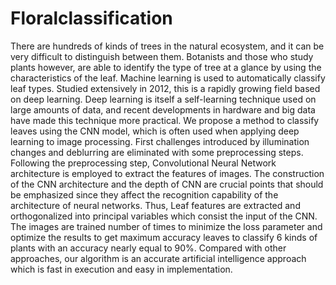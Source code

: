 # Floralclassification
There are hundreds of kinds of trees in the natural ecosystem, and it can be very difficult to distinguish
between them. Botanists and those who study plants however, are able to identify the type of tree at a
glance by using the characteristics of the leaf. Machine learning is used to automatically classify leaf
types. Studied extensively in 2012, this is a rapidly growing field based on deep learning. Deep learning
is itself a self-learning technique used on large amounts of data, and recent developments in hardware
and big data have made this technique more practical. We propose a method to classify leaves using the
CNN model, which is often used when applying deep learning to image processing.
First challenges introduced by illumination changes and deblurring are eliminated with some
preprocessing steps. Following the preprocessing step, Convolutional Neural Network architecture is
employed to extract the features of images. The construction of the CNN architecture and the depth of
CNN are crucial points that should be emphasized since they affect the recognition capability of the
architecture of neural networks. Thus, Leaf features are extracted and orthogonalized into principal
variables which consist the input of the CNN. The images are trained number of times to minimize the
loss parameter and optimize the results to get maximum accuracy leaves to classify 6 kinds of plants
with an accuracy nearly equal to 90%. Compared with other approaches, our algorithm is an accurate
artificial intelligence approach which is fast in execution and easy in implementation.
